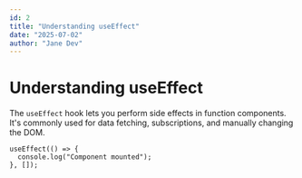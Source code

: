 ```yaml
---
id: 2
title: "Understanding useEffect"
date: "2025-07-02"
author: "Jane Dev"
---
```


# Understanding useEffect

The `useEffect` hook lets you perform side effects in function components. It's commonly used for data fetching, subscriptions, and manually changing the DOM.

```tsx
useEffect(() => {
  console.log("Component mounted");
}, []);
```
